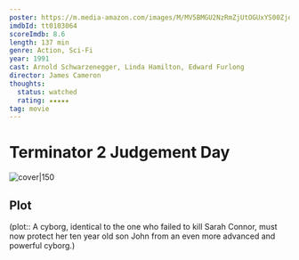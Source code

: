 ```yaml
---
poster: https://m.media-amazon.com/images/M/MV5BMGU2NzRmZjUtOGUxYS00ZjdjLWEwZWItY2NlM2JhNjkxNTFmXkEyXkFqcGdeQXVyNjU0OTQ0OTY@._V1_SX300.jpg
imdbId: tt0103064
scoreImdb: 8.6
length: 137 min
genre: Action, Sci-Fi
year: 1991
cast: Arnold Schwarzenegger, Linda Hamilton, Edward Furlong
director: James Cameron
thoughts:
  status: watched
  rating: ★★★★★
tag: movie
---
```

# Terminator 2 Judgement Day

![cover|150](https://m.media-amazon.com/images/M/MV5BMGU2NzRmZjUtOGUxYS00ZjdjLWEwZWItY2NlM2JhNjkxNTFmXkEyXkFqcGdeQXVyNjU0OTQ0OTY@._V1_SX300.jpg)

## Plot
(plot:: A cyborg, identical to the one who failed to kill Sarah Connor, must now protect her ten year old son John from an even more advanced and powerful cyborg.)
